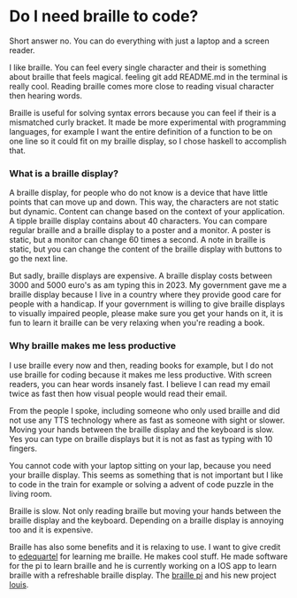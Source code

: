 # Do I need braille to code?

Short answer no. You can do everything with just a laptop and a screen reader.

I like braille. You can feel every single character and their is something about braille that feels magical. 
feeling git add README.md in the terminal is really cool. Reading braille comes more close to reading visual character then hearing words.

Braille is useful for solving syntax errors because you can feel if their is a mismatched curly bracket.
It made be more experimental with programming languages, for example I want the entire definition of a function to be on one line so it could fit on my braille display, so I chose haskell to accomplish that.

### What is a braille display?

A braille display, for people who do not know is a device that have little points that can move up and down. This way, the characters are not static but dynamic. Content can change based on the context of your application.
A tipple braille display contains about 40 characters. You can compare regular braille and a braille display to a poster and a monitor. 
A poster is static, but a monitor can change 60 times a second. A note in braille is static, but you can change the content of the braille display with buttons to go the next line.

But sadly, braille displays are expensive. A braille display costs between 3000 and 5000 euro's as am typing this in 2023.
My government gave me a braille display because I live in a country where they provide good care for people with a handicap. If your government is willing to give braille displays to visually impaired people, please make sure you get your hands on it, it is fun to learn it braille can be very relaxing when you're reading a book.

### Why braille makes me less productive

I use braille every now and then, reading books for example, but I do not use braille for coding because it makes me less productive.
With screen readers, you can hear words insanely fast. I believe I can read my email twice as fast then how visual people would read their email.

From the people I spoke, including someone who only used braille and did not use any TTS technology where as fast as someone with sight or slower.
Moving your hands between the braille display and the keyboard is slow. Yes you can type on braille displays but it is not as fast as typing with 10 fingers.

You cannot code with your laptop sitting on your lap, because you need your braille display. 
This seems as something that is not important but I like to code in the  train for example or solving a advent of code puzzle in the living room.

Braille is slow. Not only reading braille but moving your hands between the braille display and the keyboard. Depending on a braille display is annoying too and it is expensive.

Braille has also some benefits and it is relaxing to use. I want to give credit to [edequartel](https://github.com/edequartel) for learning me braille. 
He makes cool stuff. He made software for the pi to learn braille and he is currently working on a IOS app to learn braille with a refreshable braille display. 
The [braille pi](https://github.com/edequartel/BraillePiServer) and his new project [louis](https://github.com/edequartel/Louis).

